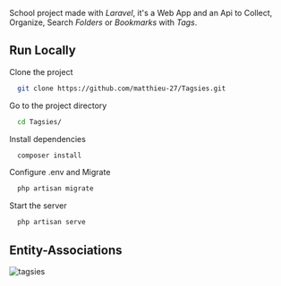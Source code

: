 School project made with <em>Laravel</em>, it's a Web App and an Api to Collect, Organize, Search <em>Folders</em> or <em>Bookmarks</em> with <em>Tags</em>.

## Run Locally

Clone the project

```bash
  git clone https://github.com/matthieu-27/Tagsies.git
```

Go to the project directory

```bash
  cd Tagsies/
```

Install dependencies

```bash
  composer install
```

Configure .env and Migrate

```bash
  php artisan migrate
```

Start the server

```bash
  php artisan serve
```

## Entity-Associations
![tagsies](https://user-images.githubusercontent.com/85341200/196912172-863751e6-18a5-433a-953c-2bca65841bbf.jpg)
